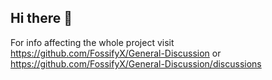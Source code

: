 ## Hi there 👋

For info affecting the whole project visit https://github.com/FossifyX/General-Discussion or https://github.com/FossifyX/General-Discussion/discussions
